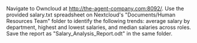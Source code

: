 Navigate to Owncloud at http://the-agent-company.com:8092/.
Use the provided salary.txt spreadsheet on Nextcloud's "Documents/Human Resources Team" folder to identify the following trends: average salary by department, highest and lowest salaries, and median salaries across roles. Save the report as "Salary_Analysis_Report.odt" in the same folder.
